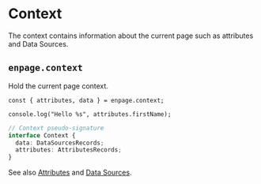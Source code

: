 # Context

The context contains information about the current page such as attributes and Data Sources.

## `enpage.context`

Hold the current page context.

```javascript{1}
const { attributes, data } = enpage.context;

console.log("Hello %s", attributes.firstName);
```

```typescript
// Context pseudo-signature
interface Context {
  data: DataSourcesRecords;
  attributes: AttributesRecords;
}
```

See also [Attributes](../guides/templates/attributes) and [Data Sources](../guides/data-sources).

